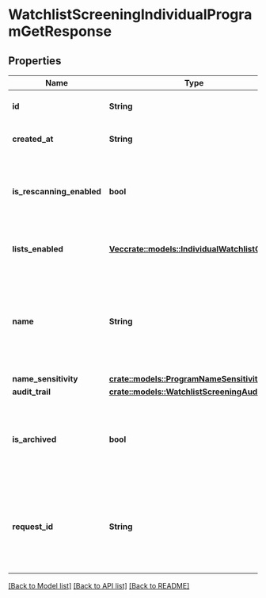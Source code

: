 # WatchlistScreeningIndividualProgramGetResponse

## Properties

Name | Type | Description | Notes
------------ | ------------- | ------------- | -------------
**id** | **String** | ID of the associated program. | 
**created_at** | **String** | An ISO8601 formatted timestamp. | 
**is_rescanning_enabled** | **bool** | Indicator specifying whether the program is enabled and will perform daily rescans. | 
**lists_enabled** | [**Vec<crate::models::IndividualWatchlistCode>**](IndividualWatchlistCode.md) | Watchlists enabled for the associated program | 
**name** | **String** | A name for the program to define its purpose. For example, \"High Risk Individuals\", \"US Cardholders\", or \"Applicants\". | 
**name_sensitivity** | [**crate::models::ProgramNameSensitivity**](ProgramNameSensitivity.md) |  | 
**audit_trail** | [**crate::models::WatchlistScreeningAuditTrail**](WatchlistScreeningAuditTrail.md) |  | 
**is_archived** | **bool** | Archived programs are read-only and cannot screen new customers nor participate in ongoing monitoring. | 
**request_id** | **String** | A unique identifier for the request, which can be used for troubleshooting. This identifier, like all Plaid identifiers, is case sensitive. | 

[[Back to Model list]](../README.md#documentation-for-models) [[Back to API list]](../README.md#documentation-for-api-endpoints) [[Back to README]](../README.md)


